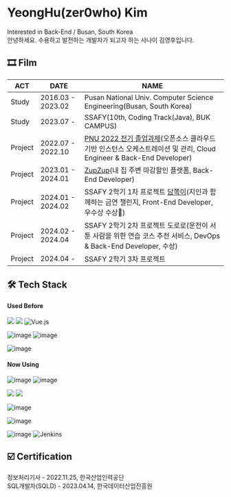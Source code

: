 # YeongHu(zer0who) Kim
Interested in Back-End / Busan, South Korea  
안녕하세요. 수용하고 발전하는 개발자가 되고자 하는 사나이 김영후입니다.

## 🎞 Film
|ACT|DATE|NAME|
|---|---|---|
|Study|2016.03 - 2023.02|Pusan National Univ. Computer Science Engineering(Busan, South Korea)|
|Study|2023.07 - |SSAFY(10th, Coding Track(Java), BUK CAMPUS)|
|Project|2022.07 - 2022.10|[PNU 2022 전기 졸업과제](https://github.com/zer0who/PNU-GRADUATION-TASK)(오픈소스 클라우드 기반 인스턴스 오케스트레이션 및 관리, Cloud Engineer & Back-End Developer)|
|Project|2023.01 - 2024.01|[ZupZup](https://github.com/zer0who/ZupZup_BackEnd)(내 집 주변 마감할인 플랫폼, Back-End Developer)|
|Project|2024.01 - 2024.02|SSAFY 2학기 1차 프로젝트 [담쪽이](https://github.com/zer0who/damjjok)(지인과 함께하는 금연 챌린지, Front-End Developer, 우수상 수상🥈)|
|Project|2024.02 - 2024.04|SSAFY 2학기 2차 프로젝트 도로로(운전이 서툰 사람을 위한 연습 코스 추천 서비스, DevOps & Back-End Developer, 수상)|
|Project|2024.04 - |SSAFY 2학기 3차 프로젝트|

## 🛠 Tech Stack
#### Used Before

<img src="https://img.shields.io/badge/JavaScript-F7DF1E?style=for-the-badge&logo=JavaScript&logoColor=white"> <img src="https://img.shields.io/badge/React-61DAFB?style=for-the-badge&logo=react&logoColor=white"> ![Vue.js](https://img.shields.io/badge/vuejs-%2335495e.svg?style=for-the-badge&logo=vuedotjs&logoColor=%234FC08D)

![image](	https://img.shields.io/badge/Python-FFD43B?style=for-the-badge&logo=python&logoColor=blue)
![image](https://img.shields.io/badge/Django-092E20?style=for-the-badge&logo=django&logoColor=green)

![image](https://img.shields.io/badge/OpenStack-EE0000?style=for-the-badge&logo=openstack&logoColor=white)

#### Now Using

![image](https://img.shields.io/badge/Java-007396?style=for-the-badge&logo=java17&logoColor=white)
![image](https://img.shields.io/badge/Spring_Boot-6DB33F?style=for-the-badge&logo=springboot&logoColor=green)

<img src="https://img.shields.io/badge/mysql-4479A1?style=for-the-badge&logo=mysql&logoColor=white"> <img src="https://img.shields.io/badge/postgre-4169E1?style=for-the-badge&logo=postgreSQL&logoColor=white">

![image](https://img.shields.io/badge/redis-%23DD0031.svg?&style=for-the-badge&logo=redis&logoColor=white)

![image](https://img.shields.io/badge/Docker-2CA5E0?style=for-the-badge&logo=docker&logoColor=white)

![image](https://img.shields.io/badge/Amazon_AWS-FF9900?style=for-the-badge&logo=amazonaws&logoColor=white) ![Jenkins](https://img.shields.io/badge/jenkins-%232C5263.svg?style=for-the-badge&logo=jenkins&logoColor=white)

## ☑️ Certification
정보처리기사 - 2022.11.25, 한국산업인력공단  
SQL개발자(SQLD) - 2023.04.14, 한국데이터산업진흥원

